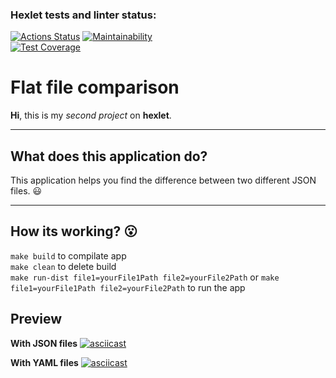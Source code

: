 ### Hexlet tests and linter status:
[![Actions Status](https://github.com/tramacore/java-project-71/actions/workflows/hexlet-check.yml/badge.svg)](https://github.com/tramacore/java-project-71/actions)
[![Maintainability](https://api.codeclimate.com/v1/badges/049c0ce9104310d33f94/maintainability)](https://codeclimate.com/github/tramacore/java-project-71/maintainability)  
[![Test Coverage](https://api.codeclimate.com/v1/badges/049c0ce9104310d33f94/test_coverage)](https://codeclimate.com/github/tramacore/java-project-71/test_coverage)  
# Flat file comparison
**Hi**, this is my *second project* on **hexlet**.  
__________________________________________________
## What does this application do?
This application helps you find the difference between two different JSON files. :smiley:
__________________________________________________
## How its working? :open_mouth:
`make build` to compilate app \
`make clean` to delete build \
`make run-dist file1=yourFile1Path file2=yourFile2Path` or `make file1=yourFile1Path file2=yourFile2Path` to run the app
## Preview
**With JSON files**
[![asciicast](https://asciinema.org/a/R1hYUBGCQZcn5WmheVoHRo4Z2.svg)](https://asciinema.org/a/R1hYUBGCQZcn5WmheVoHRo4Z2)

**With YAML files**
[![asciicast](https://asciinema.org/a/gS0456gLfNrvGlP0dyBCdd0tb.svg)](https://asciinema.org/a/gS0456gLfNrvGlP0dyBCdd0tb)
